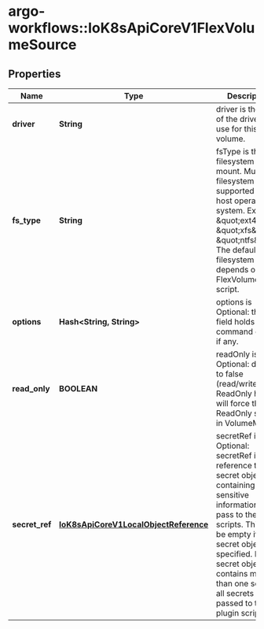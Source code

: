 # argo-workflows::IoK8sApiCoreV1FlexVolumeSource

## Properties
Name | Type | Description | Notes
------------ | ------------- | ------------- | -------------
**driver** | **String** | driver is the name of the driver to use for this volume. | 
**fs_type** | **String** | fsType is the filesystem type to mount. Must be a filesystem type supported by the host operating system. Ex. \&quot;ext4\&quot;, \&quot;xfs\&quot;, \&quot;ntfs\&quot;. The default filesystem depends on FlexVolume script. | [optional] 
**options** | **Hash&lt;String, String&gt;** | options is Optional: this field holds extra command options if any. | [optional] 
**read_only** | **BOOLEAN** | readOnly is Optional: defaults to false (read/write). ReadOnly here will force the ReadOnly setting in VolumeMounts. | [optional] 
**secret_ref** | [**IoK8sApiCoreV1LocalObjectReference**](IoK8sApiCoreV1LocalObjectReference.md) | secretRef is Optional: secretRef is reference to the secret object containing sensitive information to pass to the plugin scripts. This may be empty if no secret object is specified. If the secret object contains more than one secret, all secrets are passed to the plugin scripts. | [optional] 


